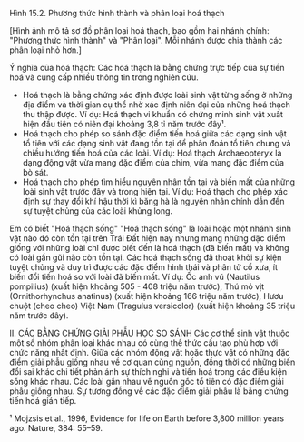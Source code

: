 Hình 15.2. Phương thức hình thành và phân loại hoá thạch

[Hình ảnh mô tả sơ đồ phân loại hoá thạch, bao gồm hai nhánh chính: "Phương thức hình thành" và "Phân loại". Mỗi nhánh được chia thành các phân loại nhỏ hơn.]

Ý nghĩa của hoá thạch:
Các hoá thạch là bằng chứng trực tiếp của sự tiến hoá và cung cấp nhiều thông tin trong nghiên cứu.
- Hoá thạch là bằng chứng xác định được loài sinh vật từng sống ở những địa điểm và thời gian cụ thể nhờ xác định niên đại của những hoá thạch thu thập được. Ví dụ: Hoá thạch vi khuẩn có chứng minh sinh vật xuất hiện đầu tiên có niên đại khoảng 3,8 tỉ năm trước đây¹.
- Hoá thạch cho phép so sánh đặc điểm tiến hoá giữa các dạng sinh vật tổ tiên với các dạng sinh vật đang tồn tại để phân đoán tổ tiên chung và chiều hướng tiến hoá của các loài. Ví dụ: Hoá thạch Archaeopteryx là dạng động vật vừa mang đặc điểm của chim, vừa mang đặc điểm của bò sát.
- Hoá thạch cho phép tìm hiểu nguyên nhân tồn tại và biến mất của những loài sinh vật trước đây và trong hiện tại. Ví dụ: Hoá thạch cho phép xác định sự thay đổi khí hậu thời kì băng hà là nguyên nhân chính dẫn đến sự tuyệt chủng của các loài khủng long.

Em có biết
"Hoá thạch sống"
"Hoá thạch sống" là loài hoặc một nhánh sinh vật nào đó còn tồn tại trên Trái Đất hiện nay nhưng mang những đặc điểm giống với những loài chỉ được biết đến là hoá thạch (đã biến mất) và không có loài gần gũi nào còn tồn tại. Các hoá thạch sống đã thoát khỏi sự kiện tuyệt chủng và duy trì được các đặc điểm hình thái và phân tử cổ xưa, ít biến đổi tiến hoá so với loài đã biến mất. Ví dụ: Ốc anh vũ (Nautilus pompilius) (xuất hiện khoảng 505 - 408 triệu năm trước), Thú mỏ vịt (Ornithorhynchus anatinus) (xuất hiện khoảng 166 triệu năm trước), Hươu chuột (cheo cheo) Việt Nam (Tragulus versicolor) (xuất hiện khoảng 35 triệu năm trước đây).

II. CÁC BẰNG CHỨNG GIẢI PHẪU HỌC SO SÁNH
Các cơ thể sinh vật thuộc một số nhóm phân loại khác nhau có cùng thể thức cấu tạo phù hợp với chức năng nhất định. Giữa các nhóm động vật hoặc thực vật có những đặc điểm giải phẫu giống nhau về cơ quan cùng nguồn, đồng thời có những biến đổi sai khác chi tiết phản ánh sự thích nghi và tiến hoá trong các điều kiện sống khác nhau.
Các loài gần nhau về nguồn gốc tổ tiên có đặc điểm giải phẫu giống nhau. Sự tương đồng về các đặc điểm giải phẫu là bằng chứng tiến hoá gián tiếp.

¹ Mojzsis et al., 1996, Evidence for life on Earth before 3,800 million years ago. Nature, 384: 55–59.